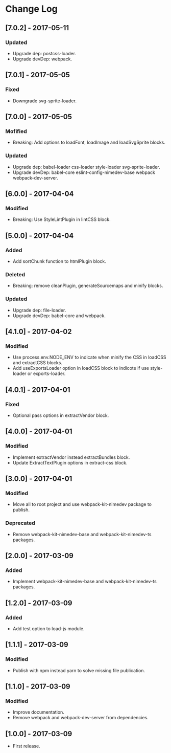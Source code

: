 # Change Log

## [7.0.2] - 2017-05-11

### Updated
- Upgrade dep: postcss-loader.
- Upgrade devDep: webpack.


## [7.0.1] - 2017-05-05

### Fixed
- Downgrade svg-sprite-loader.


## [7.0.0] - 2017-05-05

### Mofified
- Breaking: Add options to loadFont, loadImage and loadSvgSprite blocks.

### Updated
- Upgrade dep: babel-loader css-loader style-loader svg-sprite-loader.
- Upgrade devDep: babel-core eslint-config-nimedev-base webpack webpack-dev-server.


## [6.0.0] - 2017-04-04

### Modified
- Breaking: Use StyleLintPlugin in lintCSS block.


## [5.0.0] - 2017-04-04

### Added
- Add sortChunk function to htmlPlugin block.

### Deleted
- Breaking: remove cleanPlugin, generateSourcemaps and minify blocks.

### Updated
- Upgrade dep: file-loader.
- Upgrade devDep: babel-core and webpack.


## [4.1.0] - 2017-04-02

### Modified
- Use process.env.NODE_ENV to indicate when minify the CSS in loadCSS and extractCSS blocks.
- Add useExportsLoader option in loadCSS block to indicote if use style-loader or exports-loader.


## [4.0.1] - 2017-04-01

### Fixed
- Optional pass options in extractVendor block.


## [4.0.0] - 2017-04-01

### Modified
- Implement extractVendor instead extractBundles block.
- Update ExtractTextPlugin options in extract-css block.


## [3.0.0] - 2017-04-01

### Modified
- Move all to root project and use webpack-kit-nimedev package to publish.

### Deprecated
- Remove webpack-kit-nimedev-base and webpack-kit-nimedev-ts packages.


## [2.0.0] - 2017-03-09

### Added
- Implement webpack-kit-nimedev-base and webpack-kit-nimedev-ts packages.


## [1.2.0] - 2017-03-09

### Added
- Add test option to load-js module.


## [1.1.1] - 2017-03-09

### Modified

- Publish with npm instead yarn to solve missing file publication.


## [1.1.0] - 2017-03-09

### Modified
- Improve documentation.
- Remove webpack and webpack-dev-server from dependencies.


## [1.0.0] - 2017-03-09

* First release.
